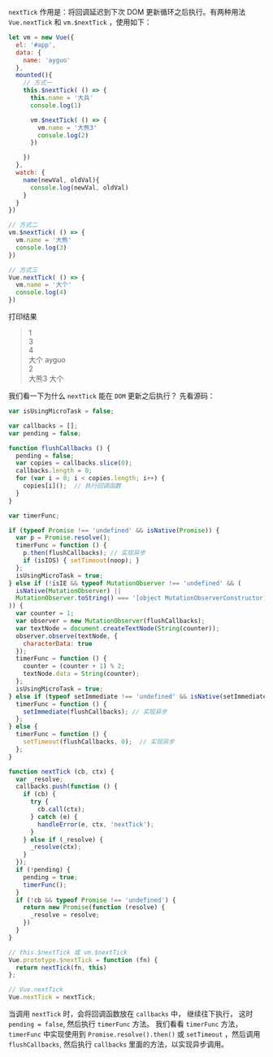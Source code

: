 `nextTick` 作用是：将回调延迟到下次 DOM 更新循环之后执行。有两种用法 `Vue.nextTick` 和 `vm.$nextTick` ，使用如下：
```javascript
let vm = new Vue({
  el: '#app',
  data: {
    name: 'ayguo'
  },
  mounted(){
    // 方式一
    this.$nextTick( () => {
      this.name = '大兵'
      console.log(1)

      vm.$nextTick( () => {
        vm.name = '大熊3'
        console.log(2)
      })

    })
  },
  watch: {
    name(newVal, oldVal){
      console.log(newVal, oldVal)
    }
  }
})

// 方式二
vm.$nextTick( () => {
  vm.name = '大熊'
  console.log(3)
})

// 方式三
Vue.nextTick( () => {
  vm.name = '大个'
  console.log(4)
})

```

打印结果
> 1  
> 3  
> 4  
> 大个 ayguo  
> 2  
> 大熊3 大个


我们看一下为什么 `nextTick` 能在 `DOM` 更新之后执行？
先看源码：
```javascript
var isUsingMicroTask = false;

var callbacks = [];
var pending = false;

function flushCallbacks () {
  pending = false;
  var copies = callbacks.slice(0);
  callbacks.length = 0;
  for (var i = 0; i < copies.length; i++) {
    copies[i]();  // 执行回调函数
  }
}

var timerFunc;

if (typeof Promise !== 'undefined' && isNative(Promise)) {
  var p = Promise.resolve();
  timerFunc = function () {
    p.then(flushCallbacks); // 实现异步
    if (isIOS) { setTimeout(noop); }
  };
  isUsingMicroTask = true;
} else if (!isIE && typeof MutationObserver !== 'undefined' && (
  isNative(MutationObserver) ||
  MutationObserver.toString() === '[object MutationObserverConstructor]'
)) {
  var counter = 1;
  var observer = new MutationObserver(flushCallbacks);
  var textNode = document.createTextNode(String(counter));
  observer.observe(textNode, {
    characterData: true
  });
  timerFunc = function () {
    counter = (counter + 1) % 2;
    textNode.data = String(counter);
  };
  isUsingMicroTask = true;
} else if (typeof setImmediate !== 'undefined' && isNative(setImmediate)) {
  timerFunc = function () {
    setImmediate(flushCallbacks); // 实现异步
  };
} else {
  timerFunc = function () {
    setTimeout(flushCallbacks, 0);  // 实现异步
  };
}

function nextTick (cb, ctx) {
  var _resolve;
  callbacks.push(function () {
    if (cb) {
      try {
        cb.call(ctx);
      } catch (e) {
        handleError(e, ctx, 'nextTick');
      }
    } else if (_resolve) {
      _resolve(ctx);
    }
  });
  if (!pending) {
    pending = true;
    timerFunc();
  }
  if (!cb && typeof Promise !== 'undefined') {
    return new Promise(function (resolve) {
      _resolve = resolve;
    })
  }
}

// this.$nextTick 或 vm.$nextTick
Vue.prototype.$nextTick = function (fn) {
  return nextTick(fn, this)
};

// Vue.nextTick
Vue.nextTick = nextTick;

```


当调用 `nextTick` 时，会将回调函数放在 `callbacks` 中， 继续往下执行， 这时 `pending = false`, 然后执行 `timerFunc` 方法。
我们看看 `timerFunc` 方法，`timerFunc` 中实现使用到 `Promise.resolve().then()` 或 `setTimeout` ，然后调用 `flushCallbacks`, 然后执行 `callbacks` 里面的方法，以实现异步调用。








